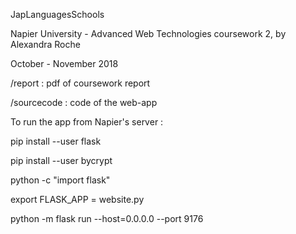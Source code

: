 JapLanguagesSchools

Napier University - Advanced Web Technologies coursework 2, by Alexandra Roche

October - November 2018


/report : pdf of coursework report

/sourcecode : code of the web-app


To run the app from Napier's server :

  pip install --user flask
  
  pip install --user bycrypt
  
  python -c "import flask"
  
  export FLASK_APP = website.py
  
  python -m flask run --host=0.0.0.0 --port 9176
